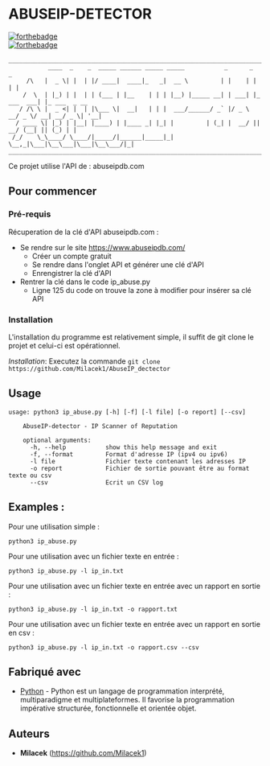 # ABUSEIP-DETECTOR

[![forthebadge](http://forthebadge.com/images/badges/built-with-love.svg)](http://forthebadge.com)  
[![forthebadge](https://forthebadge.com/images/badges/made-with-python.svg)](https://forthebadge.com)

```
______________________________________________________________________________________________
           ____  _    _  _____ ______ _____ _____           _      _            _             
     /\   |  _ \| |  | |/ ____|  ____|_   _|  __ \         | |    | |          | |            
    /  \  | |_) | |  | | (___ | |__    | | | |__) |_____ __| | ___| |_ ___  ___| |_ ___  _ __ 
   / /\ \ |  _ <| |  | |\___ \|  __|   | | |  ___/______/ _` |/ _ \ __/ _ \/ __| __/ _ \| '__|
  / ____ \| |_) | |__| |____) | |____ _| |_| |         | (_| |  __/ ||  __/ (__| || (_) | |   
 /_/    \_\____/ \____/|_____/|______|_____|_|          \__,_|\___|\__\___|\___|\__\___/|_|   
_______________________________________________________________________________________________
```

Ce projet utilise l'API de : abuseipdb.com

## Pour commencer

### Pré-requis

Récuperation de la clé d'API abuseipdb.com :

- Se rendre sur le site https://www.abuseipdb.com/
  - Créer un compte gratuit
  - Se rendre dans l'onglet API et générer une clé d'API
  - Enrengistrer la clé d'API
- Rentrer la clé dans le code ip_abuse.py
  - Ligne 125 du code on trouve la zone à modifier pour insérer sa clé API


### Installation

L'installation du programme est relativement simple, il suffit de git clone le projet et celui-ci est opérationnel.

_Installation_: Executez la commande ``git clone https://github.com/Milacek1/AbuseIP_dectector``

## Usage

```
usage: python3 ip_abuse.py [-h] [-f] [-l file] [-o report] [--csv] 
    
    AbuseIP-detector - IP Scanner of Reputation
    
    optional arguments:
      -h, --help           show this help message and exit
      -f, --format         Format d'adresse IP (ipv4 ou ipv6)
      -l file              Fichier texte contenant les adresses IP
      -o report            Fichier de sortie pouvant être au format texte ou csv
      --csv                Ecrit un CSV log 

```

## Examples :

Pour une utilisation simple :
```
python3 ip_abuse.py
```

Pour une utilisation avec un fichier texte en entrée :
```
python3 ip_abuse.py -l ip_in.txt
```

Pour une utilisation avec un fichier texte en entrée avec un rapport en sortie :
```
python3 ip_abuse.py -l ip_in.txt -o rapport.txt
```

Pour une utilisation avec un fichier texte en entrée avec un rapport en sortie en csv :
```
python3 ip_abuse.py -l ip_in.txt -o rapport.csv --csv
```

## Fabriqué avec

* [Python](https://www.python.org/) - Python est un langage de programmation interprété, multiparadigme et multiplateformes. Il favorise la programmation impérative structurée, fonctionnelle et orientée objet.

## Auteurs

* **Milacek** (https://github.com/Milacek1)
